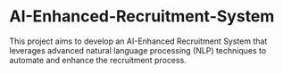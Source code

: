# AI-Enhanced-Recruitment-System
This project aims to develop an AI-Enhanced Recruitment System that leverages advanced natural language processing (NLP) techniques to automate and enhance the recruitment process.
